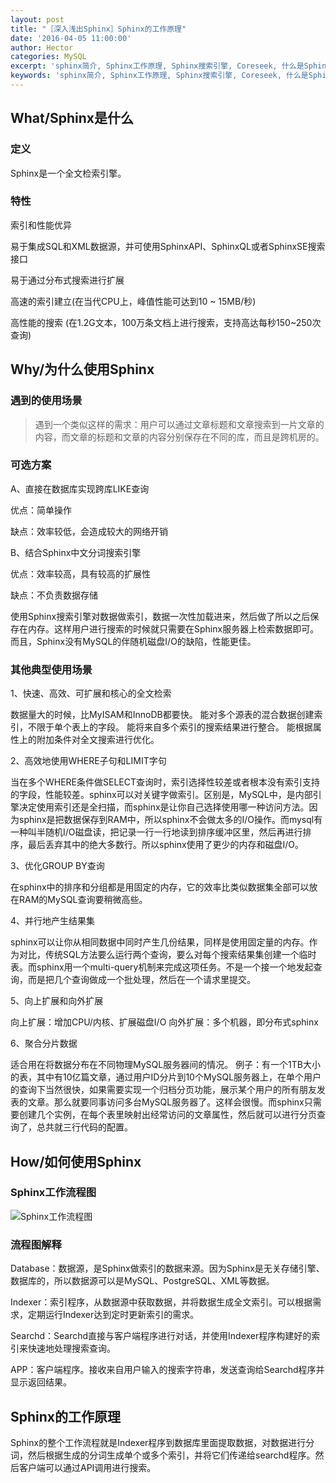 ```yaml
---
layout: post
title: "［深入浅出Sphinx］Sphinx的工作原理"
date: '2016-04-05 11:00:00'
author: Hector
categories: MySQL
excerpt: 'sphinx简介, Sphinx工作原理, Sphinx搜索引擎, Coreseek, 什么是Sphinx, 搜索引擎'
keywords: 'sphinx简介, Sphinx工作原理, Sphinx搜索引擎, Coreseek, 什么是Sphinx, 搜索引擎'
---
```


## What/Sphinx是什么

### 定义

Sphinx是一个全文检索引擎。

### 特性

索引和性能优异

易于集成SQL和XML数据源，并可使用SphinxAPI、SphinxQL或者SphinxSE搜索接口

易于通过分布式搜索进行扩展

高速的索引建立(在当代CPU上，峰值性能可达到10 ~ 15MB/秒)

高性能的搜索 (在1.2G文本，100万条文档上进行搜索，支持高达每秒150~250次查询)
 
## Why/为什么使用Sphinx

<!--more-->

### 遇到的使用场景

>遇到一个类似这样的需求：用户可以通过文章标题和文章搜索到一片文章的内容，而文章的标题和文章的内容分别保存在不同的库，而且是跨机房的。

### 可选方案
A、直接在数据库实现跨库LIKE查询

优点：简单操作

缺点：效率较低，会造成较大的网络开销

B、结合Sphinx中文分词搜索引擎

优点：效率较高，具有较高的扩展性

缺点：不负责数据存储

使用Sphinx搜索引擎对数据做索引，数据一次性加载进来，然后做了所以之后保存在内存。这样用户进行搜索的时候就只需要在Sphinx服务器上检索数据即可。而且，Sphinx没有MySQL的伴随机磁盘I/O的缺陷，性能更佳。

### 其他典型使用场景
1、快速、高效、可扩展和核心的全文检索

数据量大的时候，比MyISAM和InnoDB都要快。
能对多个源表的混合数据创建索引，不限于单个表上的字段。
能将来自多个索引的搜索结果进行整合。
能根据属性上的附加条件对全文搜索进行优化。
 
2、高效地使用WHERE子句和LIMIT字句

当在多个WHERE条件做SELECT查询时，索引选择性较差或者根本没有索引支持的字段，性能较差。sphinx可以对关键字做索引。区别是，MySQL中，是内部引擎决定使用索引还是全扫描，而sphinx是让你自己选择使用哪一种访问方法。因为sphinx是把数据保存到RAM中，所以sphinx不会做太多的I/O操作。而mysql有一种叫半随机I/O磁盘读，把记录一行一行地读到排序缓冲区里，然后再进行排序，最后丢弃其中的绝大多数行。所以sphinx使用了更少的内存和磁盘I/O。

3、优化GROUP BY查询

在sphinx中的排序和分组都是用固定的内存，它的效率比类似数据集全部可以放在RAM的MySQL查询要稍微高些。

4、并行地产生结果集

sphinx可以让你从相同数据中同时产生几份结果，同样是使用固定量的内存。作为对比，传统SQL方法要么运行两个查询，要么对每个搜索结果集创建一个临时表。而sphinx用一个multi-query机制来完成这项任务。不是一个接一个地发起查询，而是把几个查询做成一个批处理，然后在一个请求里提交。

5、向上扩展和向外扩展

向上扩展：增加CPU/内核、扩展磁盘I/O
向外扩展：多个机器，即分布式sphinx

6、聚合分片数据

适合用在将数据分布在不同物理MySQL服务器间的情况。
例子：有一个1TB大小的表，其中有10亿篇文章，通过用户ID分片到10个MySQL服务器上，在单个用户的查询下当然很快，如果需要实现一个归档分页功能，展示某个用户的所有朋友发表的文章。那么就要同事访问多台MySQL服务器了。这样会很慢。而sphinx只需要创建几个实例，在每个表里映射出经常访问的文章属性，然后就可以进行分页查询了，总共就三行代码的配置。

## How/如何使用Sphinx

### Sphinx工作流程图

![Sphinx工作流程图](http://7u2eqw.com1.z0.glb.clouddn.com/sphinx%E6%B5%81%E7%A8%8B%E5%9B%BE.png)
 

### 流程图解释
Database：数据源，是Sphinx做索引的数据来源。因为Sphinx是无关存储引擎、数据库的，所以数据源可以是MySQL、PostgreSQL、XML等数据。

Indexer：索引程序，从数据源中获取数据，并将数据生成全文索引。可以根据需求，定期运行Indexer达到定时更新索引的需求。

Searchd：Searchd直接与客户端程序进行对话，并使用Indexer程序构建好的索引来快速地处理搜索查询。

APP：客户端程序。接收来自用户输入的搜索字符串，发送查询给Searchd程序并显示返回结果。

## Sphinx的工作原理
Sphinx的整个工作流程就是Indexer程序到数据库里面提取数据，对数据进行分词，然后根据生成的分词生成单个或多个索引，并将它们传递给searchd程序。然后客户端可以通过API调用进行搜索。
